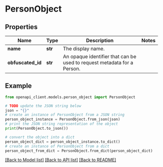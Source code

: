 # PersonObject


## Properties

Name | Type | Description | Notes
------------ | ------------- | ------------- | -------------
**name** | **str** | The display name. | 
**obfuscated_id** | **str** | An opaque identifier that can be used to request metadata for a Person. | 

## Example

```python
from openapi_client.models.person_object import PersonObject

# TODO update the JSON string below
json = "{}"
# create an instance of PersonObject from a JSON string
person_object_instance = PersonObject.from_json(json)
# print the JSON string representation of the object
print(PersonObject.to_json())

# convert the object into a dict
person_object_dict = person_object_instance.to_dict()
# create an instance of PersonObject from a dict
person_object_from_dict = PersonObject.from_dict(person_object_dict)
```
[[Back to Model list]](../README.md#documentation-for-models) [[Back to API list]](../README.md#documentation-for-api-endpoints) [[Back to README]](../README.md)


